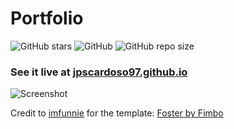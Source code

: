 # Portfolio
![GitHub stars](https://img.shields.io/github/stars/imfunniee/fimbo.svg?style=social)  ![GitHub](https://img.shields.io/github/license/jpscardoso97/jpscardoso97.github.io.svg?style=popout-square) ![GitHub repo size](https://img.shields.io/github/repo-size/jpscardoso97/jpscardoso97.github.io.svg?style=popout-square)

### See it live at [jpscardoso97.github.io](https://jpscardoso97.github.io/)


![Screenshot](/assets/scrnshot.jpg?raw=true)

Credit to [imfunnie](https://github.com/imfunniee) for the template: [Foster by Fimbo](https://github.com/imfunniee/fimbo) 

